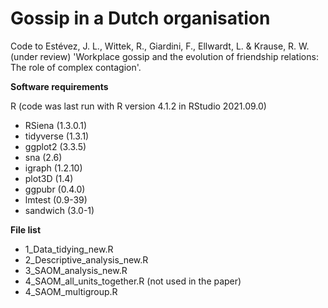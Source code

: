 # Gossip in a Dutch organisation

Code to Estévez, J. L., Wittek, R., Giardini, F., Ellwardt, L. & Krause, R. W. (under review) 'Workplace gossip and the evolution of friendship relations: The role of complex contagion'.

**Software requirements**

R (code was last run with R version 4.1.2 in RStudio 2021.09.0)
- RSiena (1.3.0.1)
- tidyverse (1.3.1)
- ggplot2 (3.3.5)
- sna (2.6)
- igraph (1.2.10)
- plot3D (1.4)
- ggpubr (0.4.0)
- lmtest (0.9-39)
- sandwich (3.0-1)

**File list**

- 1_Data_tidying_new.R
- 2_Descriptive_analysis_new.R
- 3_SAOM_analysis_new.R
- 4_SAOM_all_units_together.R (not used in the paper)
- 4_SAOM_multigroup.R
